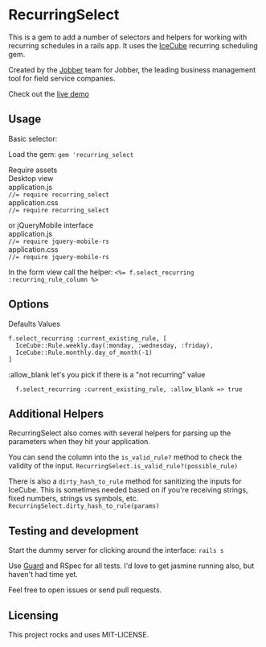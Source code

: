 RecurringSelect
=============

This is a gem to add a number of selectors and helpers for working with recurring schedules in a rails app.
It uses the [IceCube](https://github.com/seejohnrun/ice_cube) recurring scheduling gem.

Created by the [Jobber](http://getjobber.com) team for Jobber, the leading business management tool for field service companies.

Check out the [live demo](http://recurring-select-demo.herokuapp.com/)


Usage
-----

Basic selector:

Load the gem:
`gem 'recurring_select`

Require assets  
  Desktop view  
    application.js  
      `//= require recurring_select`  
    application.css  
      `//= require recurring_select`  

  or jQueryMobile interface  
    application.js  
      `//= require jquery-mobile-rs`  
    application.css  
      `//= require jquery-mobile-rs`  


In the form view call the helper:
`<%= f.select_recurring :recurring_rule_column %>`

Options
-------

Defaults Values
```
f.select_recurring :current_existing_rule, [
  IceCube::Rule.weekly.day(:monday, :wednesday, :friday),
  IceCube::Rule.monthly.day_of_month(-1)
]
```

:allow_blank let's you pick if there is a "not recurring" value
```
  f.select_recurring :current_existing_rule, :allow_blank => true
```


Additional Helpers
------------------

RecurringSelect also comes with several helpers for parsing up the
parameters when they hit your application.

You can send the column into the `is_valid_rule?` method to check the
validity of the input.
`RecurringSelect.is_valid_rule?(possible_rule)`

There is also a `dirty_hash_to_rule` method for sanitizing the inputs
for IceCube. This is sometimes needed based on if you're receiving strings, fixed
numbers, strings vs symbols, etc.
`RecurringSelect.dirty_hash_to_rule(params)`


Testing and development
----------------------

Start the dummy server for clicking around the interface:
`rails s`

Use [Guard](https://github.com/guard/guard) and RSpec for all tests. I'd
love to get jasmine running also, but haven't had time yet.

Feel free to open issues or send pull requests.

Licensing
---------
This project rocks and uses MIT-LICENSE.

